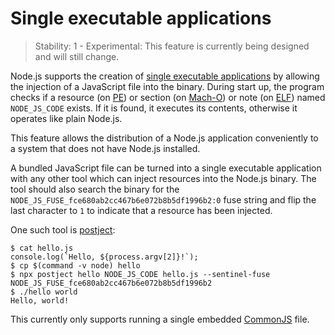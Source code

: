 # Single executable applications

<!--introduced_in=REPLACEME-->

> Stability: 1 - Experimental: This feature is currently being designed and will
> still change.

<!-- source_link=lib/internal/main/single_executable_application.js -->

Node.js supports the creation of [single executable applications][] by allowing
the injection of a JavaScript file into the binary. During start up, the program
checks if a resource (on [PE][]) or section (on [Mach-O][]) or note (on [ELF][])
named `NODE_JS_CODE` exists. If it is found, it executes its contents, otherwise
it operates like plain Node.js.

This feature allows the distribution of a Node.js application conveniently to a
system that does not have Node.js installed.

A bundled JavaScript file can be turned into a single executable application
with any other tool which can inject resources into the Node.js binary. The tool
should also search the binary for the
`NODE_JS_FUSE_fce680ab2cc467b6e072b8b5df1996b2:0` fuse string and flip the last
character to `1` to indicate that a resource has been injected.

One such tool is [postject][]:

```console
$ cat hello.js
console.log(`Hello, ${process.argv[2]}!`);
$ cp $(command -v node) hello
$ npx postject hello NODE_JS_CODE hello.js --sentinel-fuse NODE_JS_FUSE_fce680ab2cc467b6e072b8b5df1996b2
$ ./hello world
Hello, world!
```

This currently only supports running a single embedded [CommonJS][] file.

[CommonJS]: modules.md#modules-commonjs-modules
[ELF]: https://en.wikipedia.org/wiki/Executable_and_Linkable_Format
[Mach-O]: https://en.wikipedia.org/wiki/Mach-O
[PE]: https://en.wikipedia.org/wiki/Portable_Executable
[postject]: https://github.com/nodejs/postject
[single executable applications]: https://github.com/nodejs/single-executable
